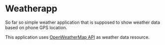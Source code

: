 # Weatherapp
So far so simple weather application that is supposed to show weather data based on phone GPS location.

This application uses [OpenWeatherMap API](https://openweathermap.org) as weather data resource.
